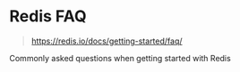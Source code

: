 

Redis FAQ
======
> https://redis.io/docs/getting-started/faq/

Commonly asked questions when getting started with Redis



